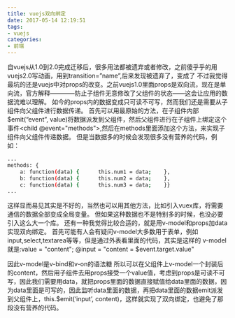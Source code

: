 ```yaml
---
title: vuejs双向绑定
date: 2017-05-14 12:19:51
tags:
- vuejs
categories:
- 前端
---
```

自vuejs从1.0到2.0完成迁移后，很多用法都被遗弃或者修改，之前傻乎乎的用vuejs2.0写动画，用到transition=”name”,后来发现被遗弃了，变成了<transtion name=""><transtion></transtion></transtion>
不过我觉得最坑的还是vuejs中对props的改变。之前vuejs1.0里面props是双向流，现在是单向流，官方解释————防止子组件无意修改了父组件的状态——这会让应用的数据流难以理解。
如今的props内的数据变成只可读不可写，然而我们还是需要从子组件向父组件进行数据传递。
首先可以用最原始的方法，在子组件内部$emit(“event”, value)将数据派发到父组件，然后父组件进行在子组件上绑定这个事件<child @event="methods"><child>,然后在methods里面添加这个方法，来实现子组件向父组件传递数据。</child></child>
但是当数据多的时候会发现很多没有营养的代码，例如：
```bash
...
methods: {    
    a: function(data) {      this.num1 = data;    },    
    b: function(data) {      this.num2 = data;    },    
    c: function(data) {      this.num3 = data;    }}
...
```
这样显而易见其实是不好的，当然也可以用其他方法，比如引入vuex库，将需要通信的数据全部变成全局变量。
但如果这种数据也不是特别多的时候，也没必要引入这么大一个库。
还有一种我觉得比较合适的，就是用v-model和props加data实现双向绑定。
首先可能有人会有疑问v-model大多数用于表单，例如input,select,textarea等等，但是通过外表看里面的代码，其实是这样的
v-model就是:value = "content";
@input = "content = $event.target.value"

因此v-model是v-bind和v-on的语法糖
所以可以在父组件上v-model一个封装后的content，然后用子组件去用props接受一个value值，考虑到props是可读不可写，因此我们需要用data，就把props里面的数据直接赋值给data里面的数据，因为data里面是可写的，因此监听data里面的数据，再把data里面的数据emit派发到父组件上，this.$emit(‘input’, content)，这样就实现了双向绑定，也避免了那段没有营养的代码。

